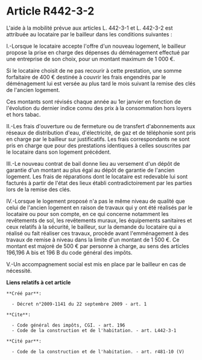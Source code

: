 # Article R442-3-2

L'aide à la mobilité prévue aux articles L. 442-3-1 et L. 442-3-2 est attribuée au locataire par le bailleur dans les
conditions suivantes : 

I.-Lorsque le locataire accepte l'offre d'un nouveau logement, le bailleur propose la prise en charge des dépenses du
déménagement effectué par une entreprise de son choix, pour un montant maximum de 1 000 €. 

Si le locataire choisit de ne pas recourir à cette prestation, une somme forfaitaire de 400 € destinée à couvrir les frais
engendrés par le déménagement lui est versée au plus tard le mois suivant la remise des clés de l'ancien logement. 

Ces montants sont révisés chaque année au 1er janvier en fonction de l'évolution du dernier indice connu des prix à la
consommation hors loyers et hors tabac. 

II.-Les frais d'ouverture ou de fermeture ou de transfert d'abonnements aux réseaux de distribution d'eau, d'électricité, de
gaz et de téléphonie sont pris en charge par le bailleur sur justificatifs. Les frais correspondants ne sont pris en charge
que pour des prestations identiques à celles souscrites par le locataire dans son logement précédent. 

III.-Le nouveau contrat de bail donne lieu au versement d'un dépôt de garantie d'un montant au plus égal au dépôt de garantie
de l'ancien logement. Les frais de réparations dont le locataire est redevable lui sont facturés à partir de l'état des lieux
établi contradictoirement par les parties lors de la remise des clés. 

IV.-Lorsque le logement proposé n'a pas le même niveau de qualité que celui de l'ancien logement en raison de travaux qui y
ont été réalisés par le locataire ou pour son compte, en ce qui concerne notamment les revêtements de sol, les revêtements
muraux, les équipements sanitaires et ceux relatifs à la sécurité, le bailleur, sur la demande du locataire qui a réalisé ou
fait réaliser ces travaux, procède avant l'emménagement à des travaux de remise à niveau dans la limite d'un montant de 1 500
€. Ce montant est majoré de 500 € par personne à charge, au sens des articles 196,196 A bis et 196 B du code général des
impôts. 

V.-Un accompagnement social est mis en place par le bailleur en cas de nécessité.

**Liens relatifs à cet article**

	**Créé par**:

	  - Décret n°2009-1141 du 22 septembre 2009 - art. 1

	**Cite**:

	  - Code général des impôts, CGI. - art. 196
	  - Code de la construction et de l'habitation. - art. L442-3-1

	**Cité par**:

	  - Code de la construction et de l'habitation. - art. r481-10 (V)
